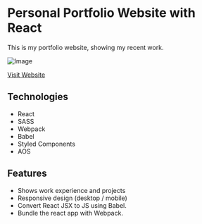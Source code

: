 # Personal Portfolio Website with React
This is my portfolio website, showing my recent work.

![Image](https://elaineyyang7.com/images/personal_website.png)

[Visit Website](https://elaineyyang7.com)


## Technologies
* React
* SASS
* Webpack
* Babel
* Styled Components
* AOS


## Features
* Shows work experience and projects
* Responsive design (desktop / mobile)
* Convert React JSX to JS using Babel.
* Bundle the react app with Webpack.
